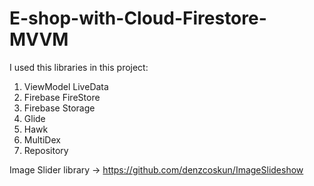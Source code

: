 # E-shop-with-Cloud-Firestore-MVVM

I used this libraries in this project:
1. ViewModel LiveData
2. Firebase FireStore
3. Firebase Storage
4. Glide
5. Hawk
6. MultiDex
7. Repository


Image Slider library -> https://github.com/denzcoskun/ImageSlideshow
